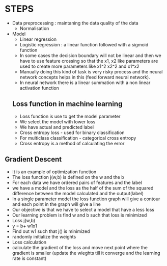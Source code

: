 # STEPS
- Data preprocessing : maintaning the data quality of the data
  - Normalisation
- Model
  - Linear regression
  - Logistic regression : a linear function followed with a sigmoid function
  - In some cases the decision boundary will not be linear and then we have to use feature crossing so that the x1, x2 like parameters are used to create more parameters like x1^2 x2^2 and x1*x2
  - Manually doing this kind of task is very risky process and the neural network concepts helps in this (feed forward neural network).
  - In neural network there is a linear summation with a non linear activation function
  ## Loss function in machine learning
  -  Loss function is use to get the model parameter
  - We select the model with lower loss
  - We have actual and predicted label
  - Cross entropy loss - used for binary classification
  - For multiclass classification - categorical cross entropy
  - Cross entropy is a method of calculating the error
 ## Gradient Descent
 - It is an example of optimization function
 - The loss function j(w,b) is defined on the w and the b
 - For each data we have ordered pairs of features and the label 
 - we have a model and the loss as the half of the sum of the squared difference between the model calculated and the output(label)
 -  In a single parameter model the loss function graph will give a contour and each point in the graph will give a line
 - Our objective is that we have to select a model that have a less loss
 - Our learning problem is find w and b such that loss is minimized 
 - Loss j(w,b)
 - y = b+ w1x1
 - Find out w1 such that j() is minimized
 - randomly initialize the weights   
 - Loss calculation
 - calculate the gradient of the loss and move next point where the gradient is smaller (update the wieghts till it converge and the learning rate is constant)
 
  
  
